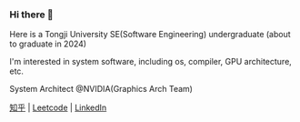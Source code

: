 ### Hi there 👋

<!--
**lxc656/lxc656** is a ✨ _special_ ✨ repository because its `README.md` (this file) appears on your GitHub profile.

Here are some ideas to get you started:

- 🔭 I’m currently working on ...
- 🌱 I’m currently learning ...
- 👯 I’m looking to collaborate on ...
- 🤔 I’m looking for help with ...
- 💬 Ask me about ...
- 📫 How to reach me: ...
- 😄 Pronouns: ...
- ⚡ Fun fact: ...
-->

Here is a Tongji University SE(Software Engineering) undergraduate (about to graduate in 2024)

I'm interested in system software, including os, compiler, GPU architecture, etc.

System Architect @NVIDIA(Graphics Arch Team)

[知乎](https://www.zhihu.com/people/StevenXcLiu) | [Leetcode](https://leetcode.cn/u/lxc656-z/) | [LinkedIn](https://www.linkedin.com/in/xiaochen-liu-1a09a1237/)
